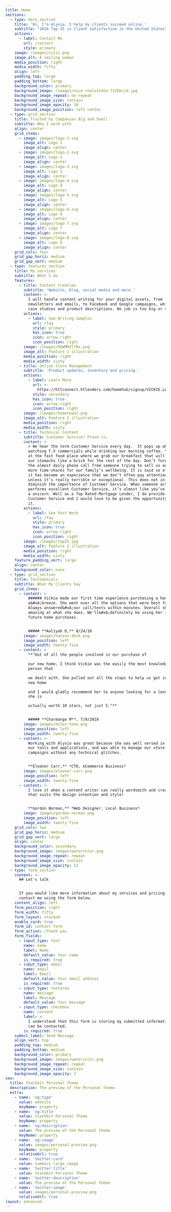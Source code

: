 ```yaml
---
title: Home
sections:
  - type: hero_section
    title: 'Hi, I’m Alyvia. I help my clients succeed online.'
    subtitle: "2016 Top 25 in Client Satisfaction in the United States\_ \_ \_ \_ \_ \_ \_ \_ \_ \_ \_ NMLS #235812"
    actions:
      - label: Contact Me
        url: /contact
        style: primary
    image: /images/viiii.png
    image_alt: A smiling woman
    media_position: right
    media_width: fifty
    align: left
    padding_top: large
    padding_bottom: large
    background_color: primary
    background_image: /images/nice-realestate-7126bc1d.jpg
    background_image_repeat: no-repeat
    background_image_size: contain
    background_image_opacity: 10
    background_image_position: left center
  - type: grid_section
    title: Trusted by Companies Big and Small
    subtitle: Who I work with
    align: center
    grid_items:
      - image: images/logo-1.svg
        image_alt: Logo 1
        image_align: center
      - image: images/logo-2.svg
        image_alt: Logo 2
        image_align: center
      - image: images/logo-3.svg
        image_alt: Logo 3
        image_align: center
      - image: images/logo-4.svg
        image_alt: Logo 4
        image_align: center
      - image: images/logo-5.svg
        image_alt: Logo 5
        image_align: center
      - image: images/logo-6.svg
        image_alt: Logo 6
        image_align: center
      - image: images/logo-7.svg
        image_alt: Logo 7
        image_align: center
      - image: images/logo-8.svg
        image_alt: Logo 8
        image_align: center
    grid_cols: four
    grid_gap_horiz: medium
    grid_gap_vert: medium
  - type: features_section
    title: My services
    subtitle: What I do
    features:
      - title: Content Creation
        subtitle: 'Website, blog, social media and more.'
        content: >-
          I will handle content writing for your digital assets, from
          newsletters and emails, to Facebook and Google campaigns, whitepapers,
          case studies and product descriptions. No job is too big or small!
        actions:
          - label: See Writing Samples
            url: /faq
            style: primary
            has_icon: true
            icon: arrow-right
            icon_position: right
        image: /images/9GWMM2lf8x.png
        image_alt: Feature 1 illustration
        media_position: right
        media_width: sixty
      - title: Online Store Management
        subtitle: 'Product updates, inventory and pricing.'
        actions:
          - label: Learn More
            url: >-
              https://htlconnect.htlenders.com/homehub/signup/VICKIE.LASHER@HTLENDERS.COM
            style: secondary
            has_icon: true
            icon: arrow-right
            icon_position: right
        image: /images/hometown2.png
        image_alt: Feature 2 illustration
        media_position: right
        media_width: sixty
      - title: Technical Content
        subtitle: Customer Service? Prove it…
        content: >
          > We hear the term Customer Service every day.  It pops up when
          watching T.V commercials while drinking our morning coffee. You see it
          at the fast food place where we grab our breakfast that will sit in
          our stomachs like a brick for the rest of the day. Don’t forget about
          the almost daily phone call from someone trying to sell us on buying
          more time-shares for our family’s wellbeing. It is said so often that
          it has become an experience that we don’t often pay attention to
          unless it’s really terrible or exceptional. This does not in any way
          diminish the importance of Customer Service. When someone actually
          performs excellent Customer Service, it’s almost like you’ve just met
          a unicorn. Well as a Top Rated Mortgage Lender, I do provide excellent
          Customer Service and I would love to be given the opportunity to prove
          it.
        actions:
          - label: See Past Work
            url: /faq
            style: primary
            has_icon: true
            icon: arrow-right
            icon_position: right
        image: /images/top25.jpg
        image_alt: Feature 3 illustration
        media_position: right
        media_width: sixty
    feature_padding_vert: large
    align: center
    background_color: none
  - type: grid_section
    title: Testimonials
    subtitle: What My Clients Say
    grid_items:
      - content: >
          ###### Vickie made our first time experience purchasing a home
          a&#xA;breeze. She went over all the options that were best for us .
          Always answered&#xA;our call/texts within minutes. Overall she is
          amazing at what she does. We'll&#xA;definitely be using her in our
          future home purchases.


          ##### **Aaliyah D,** 8/24/18
        image: images/hanson-deck.png
        image_position: left
        image_width: twenty-five
      - content: >
          **"Out of all the people involved in our purchase of

          our new home, I think Vickie was the easily the most knowledgeable
          person that

          we dealt with. She pulled out all the stops to help us get into our
          new home

          and I would gladly recommend her to anyone looking for a lender and
          she is

          actually worth 10 stars, not just 5."**


          ##### **Charmange M**, 7/9/2018
        image: images/miles-tone.png
        image_position: left
        image_width: twenty-five
      - content: >-
          Working with Alyvia was great because she was well versed in all of
          our tools and applications, and was able to manage our store and
          campaigns without any technical glitches.


          **Eleanor Carr,** *CTO, eCommerce Business*
        image: images/eleanor-carr.png
        image_position: left
        image_width: twenty-five
      - content: >-
          I love it when a content writer can really wordsmith and create copy
          that suits the design intention and style!


          **Gordon Norman,** *Web Designer, Local Business*
        image: images/gordon-norman.png
        image_position: left
        image_width: twenty-five
    grid_cols: two
    grid_gap_horiz: medium
    grid_gap_vert: large
    align: center
    background_color: secondary
    background_image: images/watercolor.png
    background_image_repeat: repeat
    background_image_size: contain
    background_image_opacity: 12
  - type: form_section
    content: >-
      ## Let's talk


      If you would like more information about my services and pricing, please
      contact me using the form below.
    content_align: left
    form_position: right
    form_width: fifty
    form_layout: stacked
    enable_card: true
    form_id: contact-form
    form_action: /thank-you
    form_fields:
      - input_type: text
        name: name
        label: Name
        default_value: Your name
        is_required: true
      - input_type: email
        name: email
        label: Email
        default_value: Your email address
        is_required: true
      - input_type: textarea
        name: message
        label: Message
        default_value: Your message
      - input_type: checkbox
        name: consent
        label: >-
          I understand that this form is storing my submitted information so I
          can be contacted.
        is_required: true
    submit_label: Send Message
    align_vert: top
    padding_top: medium
    padding_bottom: medium
    background_color: primary
    background_image: images/watercolor.png
    background_image_repeat: repeat
    background_image_size: contain
    background_image_opacity: 3
seo:
  title: Stackbit Personal Theme
  description: The preview of the Personal theme
  extra:
    - name: 'og:type'
      value: website
      keyName: property
    - name: 'og:title'
      value: Stackbit Personal Theme
      keyName: property
    - name: 'og:description'
      value: The preview of the Personal theme
      keyName: property
    - name: 'og:image'
      value: images/personal-preview.png
      keyName: property
      relativeUrl: true
    - name: 'twitter:card'
      value: summary_large_image
    - name: 'twitter:title'
      value: Stackbit Personal Theme
    - name: 'twitter:description'
      value: The preview of the Personal theme
    - name: 'twitter:image'
      value: images/personal-preview.png
      relativeUrl: true
layout: advanced
---
```

